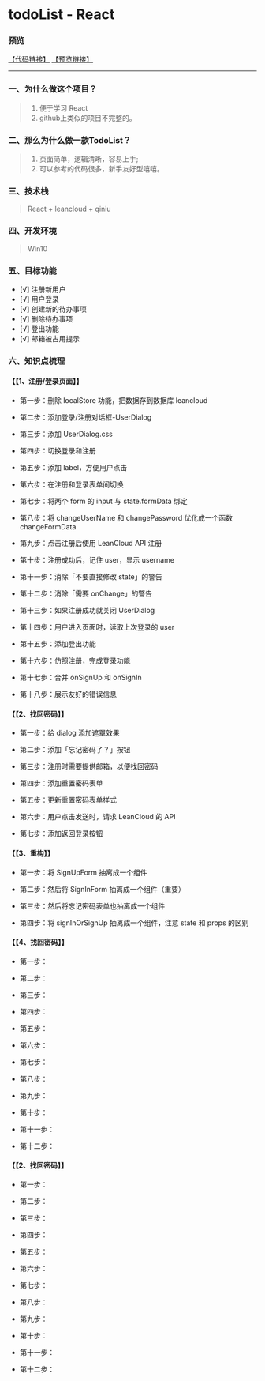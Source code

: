 # todoList - React

### 预览
[【代码链接】](https://github.com/wangsiyuan233/react-todolist)
[【预览链接】](http://wangsiyuan233.cn/react-todolist/build/index.html)

----------

### 一、为什么做这个项目？

> 1. 便于学习 React 
> 2. github上类似的项目不完整的。

### 二、那么为什么做一款TodoList？

> 1. 页面简单，逻辑清晰，容易上手;
> 2. 可以参考的代码很多，新手友好型嘻嘻。

### 三、技术栈

> React + leancloud + qiniu

### 四、开发环境
> Win10

### 五、目标功能

- [√] 注册新用户
- [√] 用户登录
- [√] 创建新的待办事项
- [√] 删除待办事项
- [√] 登出功能
- [√] 邮箱被占用提示

### 六、知识点梳理

#### 【【1、注册/登录页面】】

- 第一步：删除 localStore 功能，把数据存到数据库 leancloud

- 第二步：添加登录/注册对话框-UserDialog

- 第三步：添加 UserDialog.css

- 第四步：切换登录和注册

- 第五步：添加 label，方便用户点击

- 第六步：在注册和登录表单间切换

- 第七步：将两个 form 的 input 与 state.formData 绑定

- 第八步：将 changeUserName 和 changePassword 优化成一个函数 changeFormData

- 第九步：点击注册后使用 LeanCloud API 注册

- 第十步：注册成功后，记住 user，显示 username

- 第十一步：消除「不要直接修改 state」的警告

- 第十二步：消除「需要 onChange」的警告

- 第十三步：如果注册成功就关闭 UserDialog

- 第十四步：用户进入页面时，读取上次登录的 user

- 第十五步：添加登出功能

- 第十六步：仿照注册，完成登录功能

- 第十七步：合并 onSignUp 和 onSignIn

- 第十八步：展示友好的错误信息


#### 【【2、找回密码】】

- 第一步：给 dialog 添加遮罩效果

- 第二步：添加「忘记密码了？」按钮

- 第三步：注册时需要提供邮箱，以便找回密码

- 第四步：添加重置密码表单

- 第五步：更新重置密码表单样式

- 第六步：用户点击发送时，请求 LeanCloud 的 API

- 第七步：添加返回登录按钮

 
#### 【【3、重构】】

- 第一步：将 SignUpForm 抽离成一个组件

- 第二步：然后将 SignInForm 抽离成一个组件（重要）

- 第三步：然后将忘记密码表单也抽离成一个组件

- 第四步：将 signInOrSignUp 抽离成一个组件，注意 state 和 props 的区别

#### 【【4、找回密码】】

- 第一步：

- 第二步：

- 第三步：

- 第四步：

- 第五步：

- 第六步：

- 第七步：

- 第八步：

- 第九步：

- 第十步：

- 第十一步：

- 第十二步：

#### 【【2、找回密码】】

- 第一步：

- 第二步：

- 第三步：

- 第四步：

- 第五步：

- 第六步：

- 第七步：

- 第八步：

- 第九步：

- 第十步：

- 第十一步：

- 第十二步：